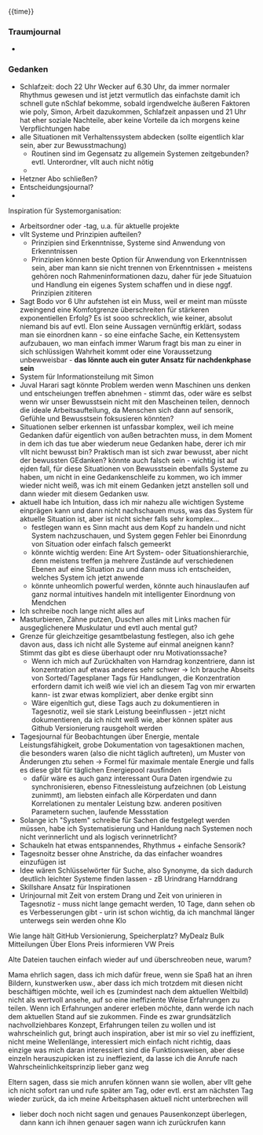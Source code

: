 {{time}}

### Traumjournal
- 
### Gedanken
- Schlafzeit: doch 22 Uhr Wecker auf 6.30 Uhr, da immer normaler Rhythmus gewesen und ist jetzt vermutlich das einfachste damit ich schnell gute nSchlaf bekomme, sobald irgendwelche äußeren Faktoren wie poly, Simon, Arbeit dazukommen, Schlafzeit anpassen und 21 Uhr hat eher soziale Nachteile, aber keine Vorteile da ich morgens keine Verpflichtungen habe
- alle Situationen mit Verhaltenssystem abdecken (sollte eigentlich klar sein, aber zur Bewusstmachung)
	- Routinen sind im Gegensatz zu allgemein Systemen zeitgebunden? evtl. Unterordner, vllt auch nicht nötig
	- 
- Hetzner Abo schließen?
- Entscheidungsjournal?
- 
Inspiration für Systemorganisation:
- Arbeitsordner oder -tag, u.a. für aktuelle projekte
- vllt Systeme und Prinzipien aufteilen?
	- Prinzipien sind Erkenntnisse, Systeme sind Anwendung von Erkenntnissen
	- Prinzipien können beste Option für Anwendung von Erkenntnissen sein, aber man kann sie nicht trennen von Erkenntnissen + meistens gehören noch Rahmeninformationen dazu, daher für jede Situatuion und Handlung ein eigenes System schaffen und in diese nggf. Prinzipien zititeren
- Sagt Bodo vor 6 Uhr aufstehen ist ein Muss, weil er meint man müsste zweingend eine Komfotgrenze überschreiten für stärkeren exponentiellen Erfolg? Es ist sooo schrecklich, wie keiner, absolut niemand bis auf evtl. Elon seine Aussagen vernünftig erklärt, sodass man sie einordnen kann - so eine einfache Sache, ein Kettensystem aufzubauen, wo man einfach immer Warum fragt bis man zu einer in sich schlüssigen Wahrheit kommt oder eine Voraussetzung unbewweisbar - **das lönnte auch ein guter Ansatz für nachdenkphase sein**
- System für Informationsteilung mit Simon
- Juval Harari sagt könnte Problem werden wenn Maschinen uns denken und entscheiungen treffen abnehmen - stimmt das, oder wäre es selbst wenn wir unser Bewusstsein nicht mit den Mascheinen teilen, dennoch die ideale Arbeitsaufteilung, da Menschen sich dann auf sensorik, Gefühle und Bewusstsein foksusieren könnten?
- Situationen selber erkennen ist unfassbar komplex, weil ich meine Gedanken dafür eigentlich von außen betrachten muss, in dem Moment in dem ich das tue aber wiederum neue Gedanken habe, derer ich mir vllt nicht bewusst bin? Praktisch man ist sich zwar bewusst, aber nicht der bewussten GEdanken? könnte auch falsch sein - wichtig ist auf ejden fall, für diese Situationen von Bewusstsein ebenfalls Systeme zu haben, um nicht in eine Gedankenschleife zu kommen, wo ich immer wieder nicht weiß, was ich mit einem Gedanken jetzt anstellen soll und dann wieder mit diesem Gedanken usw.
- aktuell habe ich Intuition, dass ich mir nahezu alle wichtigen Systeme einprägen kann und dann nicht nachschauen muss, was das System für aktuelle Situation ist, aber ist nicht sicher falls sehr komplex...
	- festlegen wann es Sinn macht aus dem Kopf zu handeln und nicht System nachzuschauen, und System gegen Fehler bei Einonrdung von Situation oder einfach falsch gemeerkt
	- könnte wichtig werden: Eine Art System- oder Situationshierarchie, denn meistens treffen ja mehrere Zustände auf verschiedenen Ebenen auf eine Situation zu und dann muss ich entscheiden, welches System ich jetzt anwende
	- könnte unheomlich powerful werden, könnte auch hinauslaufen auf ganz normal intuitives handeln mit intelligenter Einordnung von Mendchen
- Ich schreibe noch lange nicht alles auf
- Masturbieren, Zähne putzen, Duschen alles mit Links machen für ausgeglichenere Muskulatur und evtl auch mental gut?
- Grenze für gleichzeitige gesamtbelastung festlegen, also ich gehe davon aus, dass ich nicht alle Systeme auf einmal aneignen kann? Stimmt das gibt es diese überhaupt oder nru Motivationssache?
	- Wenn ich mich auf Zurückhalten von Harndrag konzentriere, dann ist konzentration auf etwas anderes sehr schwer -> Ich brauche Abseits von Sorted/Tagesplaner Tags für Handlungen, die Konzentration erfordern damit ich weiß wie viel ich an diesem Tag von mir erwarten kann- ist zwar etwas kompliziert, aber denke ergibt sinn
	- Wäre eigenltich gut, diese Tags auch zu dokumentieren in Tagesnotiz, weil sie stark Leistung beeinflussen - jetzt nicht dokumentieren, da ich nicht weiß wie, aber können später aus Github Versionierung rausgeholt werden
- Tagesjournal für Beobachtungen über Energie, mentale Leistungsfähigkeit, grobe Dokumentation von tagesaktionen machen, die besonders waren (also die nicht täglich auftreten), um Muster von Änderungen ztu sehen -> Formel für maximale mentale Energie und falls es diese gibt für täglichen Energiepool rausfinden
	- dafür wäre es auch ganz interessant Oura Daten irgendwie zu synchronisieren, ebenso Fitnessleistung aufzeichnen (ob Leistung zunimmt), am liebsten einfach alle Körperdaten und dann Korrelationen zu mentaler Leistung bzw. anderen positiven Parametern suchen, laufende Messstation
- Solange ich "System" schreibe für Sachen die festgelegt werden müssen, habe ich Systematisierung und Hanldung nach Systemen noch nicht verinnerlicht und als logisch verinnetrlicht?
- Schaukeln hat etwas entspannendes, Rhythmus + einfache Sensorik?
- Tagesnoitz  besser ohne Anstriche, da das einfacher woandres einzufügen ist
- Idee wären Schlüsselwörter für Suche, also Synonyme, da sich dadurch deutlich leichter Systeme finden lassen - zB Urindrang Harnddrang
- Skillshare Ansatz für Inspirationen
- Urinjournal mit Zeit von erstem Drang und Zeit von urinieren in Tagesnotiz - muss nicht lange gemacht werden, 10 Tage, dann sehen ob es Verbesserungen gibt - urin ist schon wichtig, da ich manchmal länger unterwegs sein werden ohne Klo

Wie lange hält GitHub Versionierung, Speicherplatz?
MyDealz Bulk Mitteilungen
Über Elons Preis informieren
VW Preis

Alte Dateien tauchen einfach wieder auf und überschreoben neue, warum?

Mama ehrlich sagen, dass ich mich dafür freue, wenn sie Spaß hat an ihren Bildern, kunstwerken usw., aber dass ich mich trotzdem mit diesen nicht beschäftigen möchte, weil ich es (zumindest nach dem aktuellen Weltbild) nicht als wertvoll ansehe, auf so eine ineffiziente Weise Erfahrungen zu teilen. Wenn ich Erfahrungen anderer erleben möchte, dann werde ich nach dem aktuellen Stand auf sie zukommen.
Finde es zwar grundsätzlich  nachvollziehbares Konzept, Erfahrungen teilen zu wollen und ist wahrscheinlich gut, bringt auch inspiration, aber ist mir so viel zu ineffizient, nicht meine Wellenlänge, interessiert mich einfach nicht richtig, daas einzige was mich daran interessiert sind die Funktionsweisen, aber diese einzeln herauszupicken ist zu ineffiezient, da lasse ich die Anrufe nach Wahrscheinlichkeitsprinzip lieber ganz weg

Eltern sagen, dass sie mich anrufen können wann sie wollen,  aber vllt gehe ich nicht sofort ran und rufe später am Tag, oder evtl. erst am nächsten Tag wieder zurück, da ich meine Arbeitsphasen aktuell nicht unterbrechen will
- lieber doch noch nicht sagen und genaues Pausenkonzept überlegen, dann kann ich ihnen genauer sagen wann ich zurückrufen kann